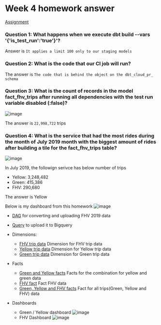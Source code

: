 # Week 4 homework answer

[Assignment](https://github.com/DataTalksClub/data-engineering-zoomcamp/blob/main/cohorts/2024/04-analytics-engineering/homework.md)

### Question 1: What happens when we execute dbt build --vars '{'is_test_run':'true'}'?

Answer is `It applies a limit 100 only to our staging models`

### Question 2: What is the code that our CI job will run?

The answer is `The code that is behind the object on the dbt_cloud_pr_ schema`

### Question 3: What is the count of records in the model fact_fhv_trips after running all dependencies with the test run variable disabled (:false)?
![image](https://github.com/iamraphson/react-paystack/assets/3502724/a41890bc-7a3b-4c23-8325-d94a78c0e1eb)

The answer is `22,998,722` trips

### Question 4: What is the service that had the most rides during the month of July 2019 month with the biggest amount of rides after building a tile for the fact_fhv_trips table?

![image](https://github.com/iamraphson/react-paystack/assets/3502724/f148186f-aeac-4e9f-8c9e-9a98c3edc3f2)


In July 2019, the followign serivce has below number of trips
- Yellow: 3,248,482
- Green: 415,386
- FHV: 290,680

The answer is Yellow

Below is my dashboard from this homework
![image](https://github.com/iamraphson/react-paystack/assets/3502724/4e217d9e-5de9-4cdd-af23-a90a94e35d92)


- [DAG](web_to_gcs.fhv.ipynb) for converting and  uploading FHV 2019 data
- [Query](big_query_hw.sql) to upload it to Bigquery
- Dimensions:
    - [FHV trip data](../4_analytics_engineering/taxi_rides_ny/models/staging/stg_fhv_tripdata.sql) Dimension for FHV trip data
    - [Yellow trip data](../4_analytics_engineering/taxi_rides_ny/models/staging/stg_yellow_tripdata.sql) Dimension for Yellow trip data
    - [Green trip data](../4_analytics_engineering/taxi_rides_ny/models/staging/stg_green_tripdata.sql.sql) Dimension for Green trip data
- Facts
    - [Green and Yellow facts](../4_analytics_engineering/taxi_rides_ny/models/core/facts_trips.sql) Facts for the combination for yellow and green data
    - [FHV fact](../4_analytics_engineering/taxi_rides_ny/models/core/facts_fhv_trips.sql) Fact FHV data
    - [Green, Yellow and FHV facts](../4_analytics_engineering/taxi_rides_ny/models/core/facts_all_trips.sql) Fact for all trips(Green, Yellow and FHV) data

- Dashboards
    - Green / Yellow dashboard
    ![image](https://github.com/iamraphson/react-paystack/assets/3502724/7a3cdf41-86c8-4bb6-b403-6dcf0252657f)
    - FHV Dashboard
    ![image](https://github.com/iamraphson/react-paystack/assets/3502724/4e217d9e-5de9-4cdd-af23-a90a94e35d92)

